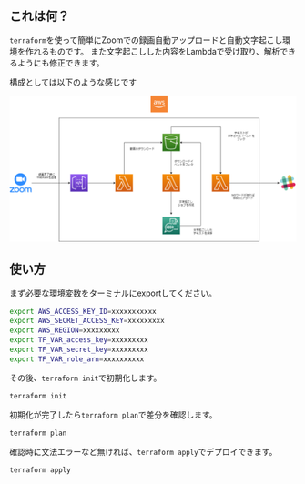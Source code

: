 ## これは何？

`terraform`を使って簡単にZoomでの録画自動アップロードと自動文字起こし環境を作れるものです。
また文字起こしした内容をLambdaで受け取り、解析できるようにも修正できます。

構成としては以下のような感じです

![構成図](./img/zoom_auto_video_upload_and_transcript.png)

## 使い方

まず必要な環境変数をターミナルにexportしてください。

```bash
export AWS_ACCESS_KEY_ID=xxxxxxxxxxx
export AWS_SECRET_ACCESS_KEY=xxxxxxxxx
export AWS_REGION=xxxxxxxxx
export TF_VAR_access_key=xxxxxxxxx
export TF_VAR_secret_key=xxxxxxxxx
export TF_VAR_role_arn=xxxxxxxxxx
```

その後、`terraform init`で初期化します。

```bash
terraform init
```

初期化が完了したら`terraform plan`で差分を確認します。

```bash
terraform plan 
```

確認時に文法エラーなど無ければ、`terraform apply`でデプロイできます。


```bash
terraform apply
```